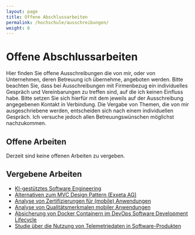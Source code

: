 ```yaml
---
layout: page
title: Offene Abschlussarbeiten
permalink: /hochschule/ausschreibungen/
weight: 6
---
```


# Offene Abschlussarbeiten

Hier finden Sie offene Ausschreibungen die von mir, oder von Unternehmen, deren Betreuung ich übernehme, angeboten werden. Bitte beachten Sie, dass bei Ausschreibungen mit Firmenbezug ein individuelles Gespräch und Vereinbarungen zu treffen sind, auf die ich keinen Einfluss habe. Bitte setzen Sie sich hierfür mit dem jeweils auf der Ausschreibung angegebenen Kontakt in Verbindung. Die Vergabe von Themen, die von mir ausgeschriebene werden, entscheiden sich nach einem individuellen Gespräch. Ich versuche jedoch allen Betreuungswünschen möglichst nachzukommen.

## Offene Arbeiten 

<!-- Derzeit sind keine offenen Arbeiten zu vergeben. -->

Derzeit sind keine offenen Arbeiten zu vergeben.

## Vergebene Arbeiten 

- [KI-gestütztes Software Engineering](https://cdn.aheil.de/BTh.KI-SE.pdf)
- [Alternativen zum MVC Design Pattern (Exxeta AG)](https://cdn.aheil.de/BTh.MVC.Exxeta.pdf)
- [Analyse von Zertifizierungen für (mobile) Anwendungen](https://cdn.aheil.de/BTh.Zertifizierungen.pdf)
- [Analyse von Qualitätsmerkmalen mobiler Anwendungen](https://cdn.aheil.de/BTh.Qualitaetsmerkmale.pdf)
- [Absicherung von Docker Containern im DevOps Software Development Lifecycle](https://cdn.aheil.de/BTh.Docker_Security.pdf)
- [Studie über die Nutzung von Telemetriedaten in Software-Produkten](https://cdn.aheil.de/BTh.Software-Telemetrie.pdf)


